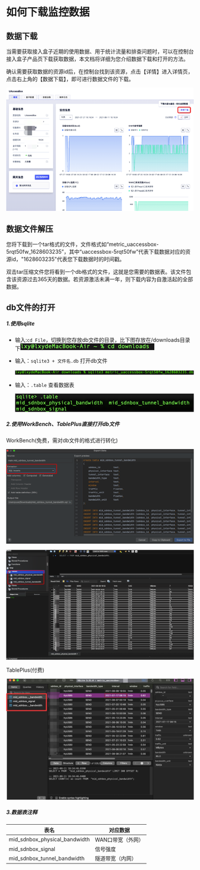 # 如何下载监控数据



## 数据下载

当需要获取接入盒子近期的使用数据、用于统计流量和排查问题时，可以在控制台接入盒子产品页下载获取数据，本文档将详细为您介绍数据下载和打开的方法。

确认需要获取数据的资源id后，在控制台找到该资源，点击【详情】进入详情页，点击右上角的【数据下载】，即可进行数据文件的下载。

![monitoring3](../images/monitoring3.png)



## 数据文件解压

您将下载到一个tar格式的文件，文件格式如“metric_uaccessbox-5rqt50fw_1628603235”，其中“uaccessbox-5rqt50fw”代表下载数据对应的资源id，"1628603235"代表您下载数据时的时间戳。

双击tar压缩文件您将看到一个db格式的文件，这就是您需要的数据表。该文件包含该资源过去365天的数据。若资源激活未满一年，则下载内容为自激活起的全部数据。



## db文件的打开

##### 1.使用sqlite

- 输入:`cd File`，切换到您存放db文件的目录，比下图存放在/downloads目录下<img src="../images/download.png" alt="download" style="zoom:67%;" />

- 输入：`sqlite3 + 文件名.db` 打开db文件

  ![](../images/download1.png)

- 输入：`.table`  查看数据表       

  ![](../images/download2.png)                               

##### 2.使用WorkBench、TablePlus直接打开db文件

WorkBench(免费，需对db文件的格式进行转化)

![download4](../images/download4.png)

![download3](../images/download3.png)

TablePlus(付费)

![monitoring4](../images/monitoring4.png)

##### 3.数据表注释

| 表名                            | 对应数据            |
| ------------------------------- | ------------------- |
| mid_sdnbox_physical_bandwidth   | WAN口带宽（外网） |
| mid_sdnbox_signal               | 信号强度           |
| mid_sdnbox_tunnel_bandwidth     | 隧道带宽（内网） |

